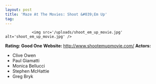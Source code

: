 ```yaml
---
layout: post
title: 'Maze At The Movies: Shoot &#039;Em Up'
tag: 
---
```



                <img src='/uploads/shoot_em_up_movie.jpg' alt='shoot_em_up_movie.jpg' />
<p><strong>Rating: Good One</strong>
<strong>Website: </strong><a href="http://www.shootemupmovie.com/"><a href="http://www.shootemupmovie.com/">http://www.shootemupmovie.com/</a></a>
<strong>Actors:</strong></p>
<ul>
    <li>Clive Owen</li>
    <li>Paul Giamatti</li>
    <li>Monica Bellucci</li>
    <li>Stephen McHattie</li>
    <li>Greg Bryk</li>
</ul>
            
